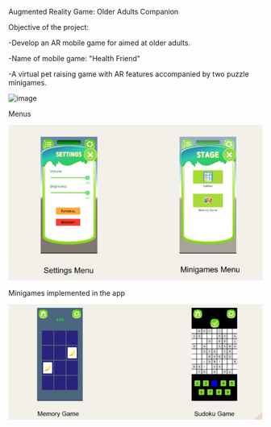 Augmented Reality Game: Older Adults Companion

Objective of the project:

  -Develop an AR mobile game for aimed at older adults.
  
  -Name of mobile game: "Health Friend"
  
  -A virtual pet raising game with AR features accompanied by two puzzle minigames.

<img width="208" alt="image" src="https://github.com/user-attachments/assets/85b528c3-b0a6-410a-85f3-64862ee972f7">



Menus

<img src="https://github.com/wx2222/Health-Friend/blob/master/Screenshot%20(2).png">



Minigames implemented in the app

<img src="https://github.com/wx2222/Health-Friend/blob/master/Screenshot%20(1).png">





